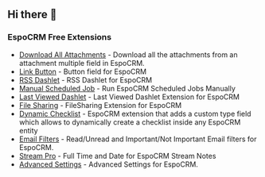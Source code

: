 ## Hi there 👋


### EspoCRM Free Extensions

- [Download All Attachments](https://github.com/Kharg/download-all-attachments) - Download all the attachments from an attachment multiple field in EspoCRM.
- [Link Button](https://github.com/Kharg/link-button) - Button field for EspoCRM
- [RSS Dashlet](https://github.com/Kharg/rss-dashlet) - RSS Dashlet for EspoCRM
- [Manual Scheduled Job](https://github.com/Kharg/manual-scheduled-job) - Run EspoCRM Scheduled Jobs Manually
- [Last Viewed Dashlet](https://github.com/Kharg/last-viewed-dashlet) - Last Viewed Dashlet Extension for EspoCRM
- [File Sharing](https://github.com/Kharg/file-sharing) - FileSharing Extension for EspoCRM
- [Dynamic Checklist](https://github.com/Kharg/dynamic-checklist-for-espocrm) - EspoCRM extension that adds a custom type field which allows to dynamically create a checklist inside any EspoCRM entity
- [Email Filters](https://github.com/Kharg/email-filters) - Read/Unread and Important/Not Important Email filters for EspoCRM.
- [Stream Pro](https://github.com/Kharg/stream-pro) - Full Time and Date for EspoCRM Stream Notes
- [Advanced Settings](https://github.com/Kharg/advanced-settings) - Advanced Settings for EspoCRM.
